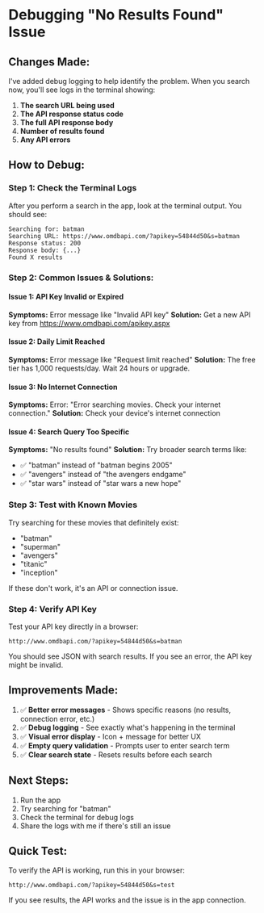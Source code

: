 # Debugging "No Results Found" Issue

## Changes Made:

I've added debug logging to help identify the problem. When you search now, you'll see logs in the terminal showing:

1. **The search URL being used**
2. **The API response status code**
3. **The full API response body**
4. **Number of results found**
5. **Any API errors**

## How to Debug:

### Step 1: Check the Terminal Logs
After you perform a search in the app, look at the terminal output. You should see:

```
Searching for: batman
Searching URL: https://www.omdbapi.com/?apikey=54844d50&s=batman
Response status: 200
Response body: {...}
Found X results
```

### Step 2: Common Issues & Solutions:

#### Issue 1: API Key Invalid or Expired
**Symptoms:** Error message like "Invalid API key"
**Solution:** Get a new API key from https://www.omdbapi.com/apikey.aspx

#### Issue 2: Daily Limit Reached
**Symptoms:** Error message like "Request limit reached"
**Solution:** The free tier has 1,000 requests/day. Wait 24 hours or upgrade.

#### Issue 3: No Internet Connection
**Symptoms:** Error: "Error searching movies. Check your internet connection."
**Solution:** Check your device's internet connection

#### Issue 4: Search Query Too Specific
**Symptoms:** "No results found"
**Solution:** Try broader search terms like:
- ✅ "batman" instead of "batman begins 2005"
- ✅ "avengers" instead of "the avengers endgame"
- ✅ "star wars" instead of "star wars a new hope"

### Step 3: Test with Known Movies

Try searching for these movies that definitely exist:
- "batman"
- "superman"
- "avengers"
- "titanic"
- "inception"

If these don't work, it's an API or connection issue.

### Step 4: Verify API Key

Test your API key directly in a browser:
```
http://www.omdbapi.com/?apikey=54844d50&s=batman
```

You should see JSON with search results. If you see an error, the API key might be invalid.

## Improvements Made:

1. ✅ **Better error messages** - Shows specific reasons (no results, connection error, etc.)
2. ✅ **Debug logging** - See exactly what's happening in the terminal
3. ✅ **Visual error display** - Icon + message for better UX
4. ✅ **Empty query validation** - Prompts user to enter search term
5. ✅ **Clear search state** - Resets results before each search

## Next Steps:

1. Run the app
2. Try searching for "batman"
3. Check the terminal for debug logs
4. Share the logs with me if there's still an issue

## Quick Test:

To verify the API is working, run this in your browser:
```
http://www.omdbapi.com/?apikey=54844d50&s=test
```

If you see results, the API works and the issue is in the app connection.
